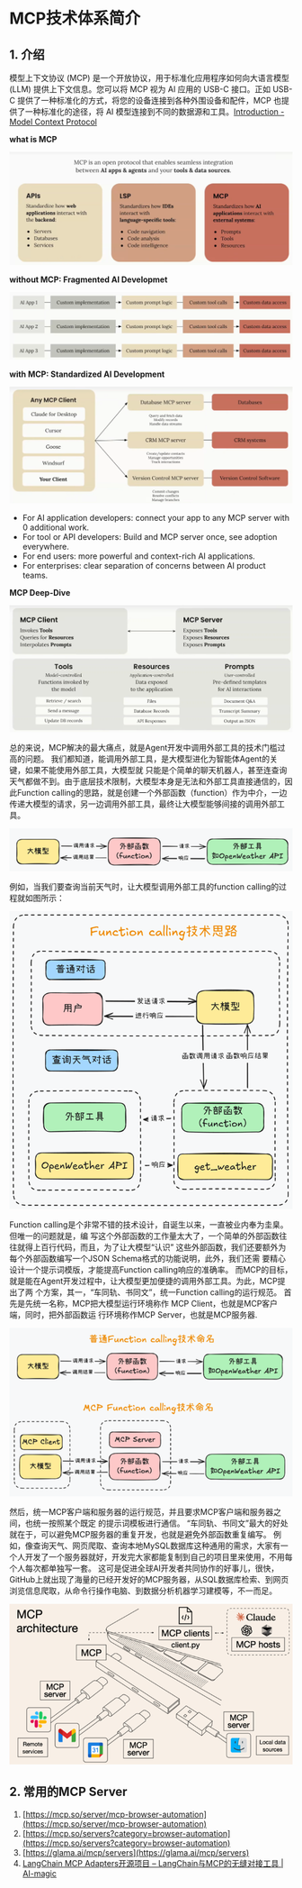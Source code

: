 # MCP技术体系简介

## 1. 介绍

模型上下文协议 (MCP) 是一个开放协议，用于标准化应用程序如何向大语言模型 (LLM) 提供上下文信息。您可以将 MCP 视为 AI 应用的 USB-C 接口。正如 USB-C 提供了一种标准化的方式，将您的设备连接到各种外围设备和配件，MCP 也提供了一种标准化的途径，将 AI 模型连接到不同的数据源和工具。[Introduction - Model Context Protocol](https://modelcontextprotocol.io/introduction)

**what is MCP**

![](images/2025-03-30_134509.png)

**without MCP: Fragmented AI Developmet**

![](images/2025-04-03_134441.png)

**with MCP: Standardized AI Development**

![](images/2025-04-03_134636.png)

- For AI application developers: connect your app to any MCP server with 0 additional work.
- For tool or API developers: Build and MCP server once, see adoption everywhere.
- For end users: more powerful and context-rich AI applications.
- For enterprises: clear separation of concerns between AI product teams.

**MCP Deep-Dive**

![](images/2025-04-03_135335.png)



总的来说，MCP解决的最大痛点，就是Agent开发中调用外部工具的技术门槛过高的问题。 我们都知道，能调用外部工具，是大模型进化为智能体Agent的关键，如果不能使用外部工具，大模型就 只能是个简单的聊天机器人，甚至连查询天气都做不到。由于底层技术限制，大模型本身是无法和外部工具直接通信的，因此Function calling的思路，就是创建一个外部函数（function）作为中介，一边传递大模型的请求，另一边调用外部工具，最终让大模型能够间接的调用外部工具。

![](images/2025-03-25_143224.png)

例如，当我们要查询当前天气时，让大模型调用外部工具的function calling的过程就如图所示：

![](images/2025-03-25_143326.png)

Function calling是个非常不错的技术设计，自诞生以来，一直被业内奉为圭臬。但唯一的问题就是，编 写这个外部函数的工作量太大了，一个简单的外部函数往往就得上百行代码，而且，为了让大模型“认识” 这些外部函数，我们还要额外为每个外部函数编写一个JSON Schema格式的功能说明，此外，我们还需 要精心设计一个提示词模版，才能提高Function calling响应的准确率。 而MCP的目标，就是能在Agent开发过程中，让大模型更加便捷的调用外部工具。为此，MCP提出了两 个方案，其一，“车同轨、书同文”，统一Function calling的运行规范。 首先是先统一名称，MCP把大模型运行环境称作 MCP Client，也就是MCP客户端，同时，把外部函数运 行环境称作MCP Server，也就是MCP服务器.

![](images/2025-03-25_143528.png)

然后，统一MCP客户端和服务器的运行规范，并且要求MCP客户端和服务器之间，也统一按照某个既定 的提示词模板进行通信。 “车同轨、书同文”最大的好处就在于，可以避免MCP服务器的重复开发，也就是避免外部函数重复编写。 例如，像查询天气、网页爬取、查询本地MySQL数据库这种通用的需求，大家有一个人开发了一个服务器就好，开发完大家都能复制到自己的项目里来使用，不用每个人每次都单独写一套。 这可是促进全球AI开发者共同协作的好事儿，很快，GitHub上就出现了海量的已经开发好的MCP服务器，从SQL数据库检索、到网页浏览信息爬取，从命令行操作电脑、到数据分析机器学习建模等，不一而足。

![](images/2025-03-25_144242.png)

## 2. 常用的MCP Server

1. [https://mcp.so/server/mcp-browser-automation](https://mcp.so/server/mcp-browser-automation)
2. [https://mcp.so/servers?category=browser-automation](https://mcp.so/servers?category=browser-automation)
3. [https://glama.ai/mcp/servers](https://glama.ai/mcp/servers)
4. [LangChain MCP Adapters开源项目 – LangChain与MCP的无缝对接工具 | AI-magic](https://www.msbd123.com/sites/81541.html)



